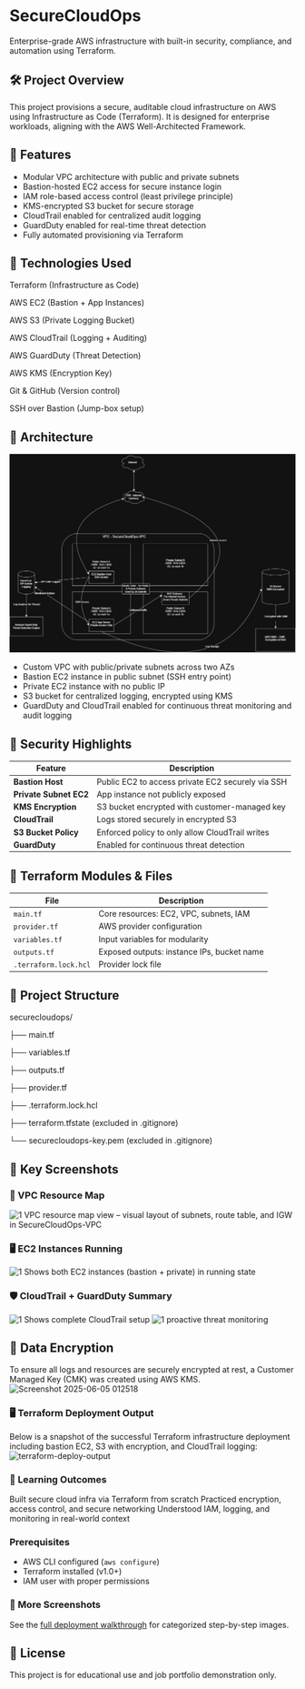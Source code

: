 # SecureCloudOps

Enterprise-grade AWS infrastructure with built-in security, compliance, and automation using Terraform.

## 🛠️ Project Overview

This project provisions a secure, auditable cloud infrastructure on AWS using Infrastructure as Code (Terraform). It is designed for enterprise workloads, aligning with the AWS Well-Architected Framework.

## 🧱 Features

- Modular VPC architecture with public and private subnets
- Bastion-hosted EC2 access for secure instance login
- IAM role-based access control (least privilege principle)
- KMS-encrypted S3 bucket for secure storage
- CloudTrail enabled for centralized audit logging
- GuardDuty enabled for real-time threat detection
- Fully automated provisioning via Terraform

## 🚀 Technologies Used

Terraform (Infrastructure as Code)

AWS EC2 (Bastion + App Instances)

AWS S3 (Private Logging Bucket)

AWS CloudTrail (Logging + Auditing)

AWS GuardDuty (Threat Detection)

AWS KMS (Encryption Key)

Git & GitHub (Version control)

SSH over Bastion (Jump-box setup)

## 📐 Architecture

![SecureCloudOps Architecture](https://github.com/madhavi1443/SecureCloudOps/blob/main/screenshots/SecureCloudOps-Architecture.drawio.png)
- Custom VPC with public/private subnets across two AZs
- Bastion EC2 instance in public subnet (SSH entry point)
- Private EC2 instance with no public IP
- S3 bucket for centralized logging, encrypted using KMS
- GuardDuty and CloudTrail enabled for continuous threat monitoring and audit logging

## 🔐 Security Highlights

| Feature                | Description                                       |
| ---------------------- | ------------------------------------------------- |
| **Bastion Host**       | Public EC2 to access private EC2 securely via SSH |
| **Private Subnet EC2** | App instance not publicly exposed                 |
| **KMS Encryption**     | S3 bucket encrypted with customer-managed key     |
| **CloudTrail**         | Logs stored securely in encrypted S3              |
| **S3 Bucket Policy**   | Enforced policy to only allow CloudTrail writes   |
| **GuardDuty**          | Enabled for continuous threat detection           |

## 🧱 Terraform Modules & Files

| File | Description |
|------|-------------|
| `main.tf` | Core resources: EC2, VPC, subnets, IAM |
| `provider.tf` | AWS provider configuration |
| `variables.tf` | Input variables for modularity |
| `outputs.tf` | Exposed outputs: instance IPs, bucket name |
| `.terraform.lock.hcl` | Provider lock file |

## 📂 Project Structure
securecloudops/

├── main.tf

├── variables.tf

├── outputs.tf

├── provider.tf

├── .terraform.lock.hcl

├── terraform.tfstate (excluded in .gitignore)

└── securecloudops-key.pem (excluded in .gitignore)

## 📸 Key Screenshots
### 🔧 VPC Resource Map
![1  VPC resource map view – visual layout of subnets, route table, and IGW in SecureCloudOps-VPC](https://github.com/user-attachments/assets/717b779a-5341-46bb-8051-9b23216833ba)

### 🖥️ EC2 Instances Running
![1  Shows both EC2 instances (bastion + private) in running state](https://github.com/user-attachments/assets/bc07a336-511f-4ca6-9351-59c69eace069)

### 🛡️ CloudTrail + GuardDuty Summary
![1  Shows complete CloudTrail setup](https://github.com/user-attachments/assets/8a6b33a6-ab45-4326-ab7c-b3436dd04845)
![1  proactive threat monitoring](https://github.com/user-attachments/assets/09e7cc95-dcb4-4d4b-aaed-07259f2fece4)

## 🔐 Data Encryption
To ensure all logs and resources are securely encrypted at rest, a Customer Managed Key (CMK) was created using AWS KMS.
![Screenshot 2025-06-05 012518](https://github.com/user-attachments/assets/96567cf4-32b1-45c6-bfdb-43b5455b7e03)

### 🖥️ Terraform Deployment Output
Below is a snapshot of the successful Terraform infrastructure deployment including bastion EC2, S3 with encryption, and CloudTrail logging:
![terraform-deploy-output](https://github.com/user-attachments/assets/906208cc-bc11-4f9c-9370-94d70cb24db2)

### 🧠 Learning Outcomes
Built secure cloud infra via Terraform from scratch
Practiced encryption, access control, and secure networking
Understood IAM, logging, and monitoring in real-world context

### Prerequisites
- AWS CLI configured (`aws configure`)
- Terraform installed (v1.0+)
- IAM user with proper permissions

### 📸 More Screenshots  
See the [full deployment walkthrough](https://github.com/madhavi1443/SecureCloudOps/tree/main/screenshots) for categorized step-by-step images.

## 📄 License
This project is for educational use and job portfolio demonstration only.
